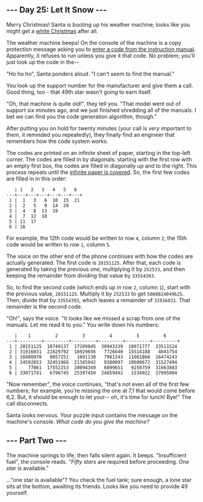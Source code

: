--- Day 25: Let It Snow ---
---------------------------

Merry Christmas! Santa is booting up his weather machine; looks like you
might get a [white Christmas](1) after all.

The weather machine beeps! On the console of the machine is a copy
protection message asking you to [enter a code from the instruction
manual](https://en.wikipedia.org/wiki/Copy_protection#Early_video_games).
Apparently, it refuses to run unless you give it that code. No problem;
you'll just look up the code in the--

"Ho ho ho", Santa ponders aloud. "I can't seem to find the manual."

You look up the support number for the manufacturer and give them a
call. Good thing, too - that 49th star wasn't going to earn itself.

"Oh, that machine is quite old!", they tell you. "That model went out of
support six minutes ago, and we just finished shredding all of the
manuals. I bet we can find you the code generation algorithm, though."

After putting you on hold for twenty minutes (your call is *very*
important to them, it reminded you repeatedly), they finally find an
engineer that remembers how the code system works.

The codes are printed on an <span
title="The paper is very thin so it can be folded up neatly into the manual.">infinite
sheet of paper</span>, starting in the top-left corner. The codes are
filled in by diagonals: starting with the first row with an empty first
box, the codes are filled in diagonally up and to the right. This
process repeats until the [infinite paper is
covered](https://en.wikipedia.org/wiki/Cantor's_diagonal_argument). So,
the first few codes are filled in in this order:

       | 1   2   3   4   5   6  
    ---+---+---+---+---+---+---+
     1 |  1   3   6  10  15  21
     2 |  2   5   9  14  20
     3 |  4   8  13  19
     4 |  7  12  18
     5 | 11  17
     6 | 16

For example, the 12th code would be written to row `4`, column `2`; the
15th code would be written to row `1`, column `5`.

The voice on the other end of the phone continues with how the codes are
actually generated. The first code is `20151125`. After that, each code
is generated by taking the previous one, multiplying it by `252533`, and
then keeping the remainder from dividing that value by `33554393`.

So, to find the second code (which ends up in row `2`, column `1`),
start with the previous value, `20151125`. Multiply it by `252533` to
get `5088824049625`. Then, divide that by `33554393`, which leaves a
remainder of `31916031`. That remainder is the second code.

"Oh!", says the voice. "It looks like we missed a scrap from one of the
manuals. Let me read it to you." You write down his numbers:

       |    1         2         3         4         5         6
    ---+---------+---------+---------+---------+---------+---------+
     1 | 20151125  18749137  17289845  30943339  10071777  33511524
     2 | 31916031  21629792  16929656   7726640  15514188   4041754
     3 | 16080970   8057251   1601130   7981243  11661866  16474243
     4 | 24592653  32451966  21345942   9380097  10600672  31527494
     5 |    77061  17552253  28094349   6899651   9250759  31663883
     6 | 33071741   6796745  25397450  24659492   1534922  27995004

"Now remember", the voice continues, "that's not even all of the first
few numbers; for example, you're missing the one at 7,1 that would come
before 6,2. But, it should be enough to let your-- oh, it's time for
lunch! Bye!" The call disconnects.

Santa looks nervous. Your puzzle input contains the message on the
machine's console. *What code do you give the machine?*

--- Part Two ---
----------------

The machine springs to life, then falls silent again. It beeps.
"Insufficient fuel", the console reads. "*Fifty stars* are required
before proceeding. *One star* is available."

..."one star is available"? You check the fuel tank; sure enough, a lone
star sits at the bottom, awaiting its friends. Looks like you need to
provide 49 yourself.
